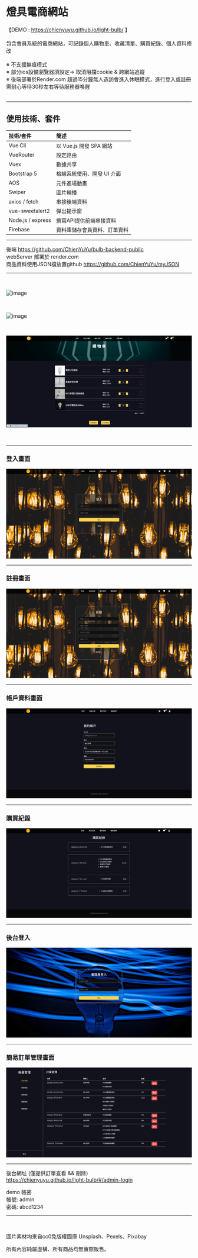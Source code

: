 # 燈具電商網站
【DEMO : https://chienyuyu.github.io/light-bulb/ 】
<br><br>
包含會員系統的電商網站，可記錄個人購物車、收藏清單、購買紀錄、個人資料修改
<br><br>
※ 不支援無痕模式 <br>
※ 部分ios設備瀏覽器須設定→ 取消阻擋cookie & 跨網站追蹤 <br>
※ 後端部署於Render.com 超過15分鐘無人造訪會進入休眠模式，進行登入或註冊需耐心等待30秒左右等待服務器喚醒
<br><br>

******************
## 使用技術、套件

|  技術/套件   | 簡述  |
| :----- | :----- |
| Vue Cli   | 以 Vue.js 開發 SPA 網站 |
| VueRouter  | 設定路由 |
| Vuex  | 數據共享 |
| Bootstrap 5  | 格線系統使用、開發 UI 介面 |
| AOS  | 元件進場動畫 |
| Swiper  | 圖片輪播 |
|axios / fetch|串接後端資料|
| vue-sweetalert2  | 彈出提示窗 |
|Node.js / express| 撰寫API提供前端串接資料 |
|Firebase|資料庫儲存會員資料、訂單資料|
***
後端
https://github.com/ChienYuYu/bulb-backend-public
<br>
webServer 部署於 render.com <br>
商品資料使用JSON檔放置github
https://github.com/ChienYuYu/myJSON
******************

<br>

![image](demo/CPT2212202157-720x354.gif)

<br>

![image](demo/CPT2212202158-720x354.gif)

<br>

![image](demo/CPT2212202159-720x354.gif)

<br>

***
### 登入畫面
![image](demo/bulb-login.png)
***
### 註冊畫面
![image](demo/bulb-register.png)
***
### 帳戶資料畫面
![image](demo/bulb-account.png)
***
### 購買紀錄
![image](demo/bulb-history.png)
***
### 後台登入
![image](demo/bulb-admin-login.png)
***
### 簡易訂單管理畫面
![image](demo/bulb-admin-order.png)
***

後台網址 (僅提供訂單查看 && 刪除)<br>
https://chienyuyu.github.io/light-bulb/#/admin-login

demo 帳密 <br>
帳號: admin <br>
密碼: abcd1234
*****************

<br>

圖片素材均來自cc0免版權圖庫 Unsplash、Pexels、Pixabay

所有內容純屬虛構、所有商品均無實際販售。